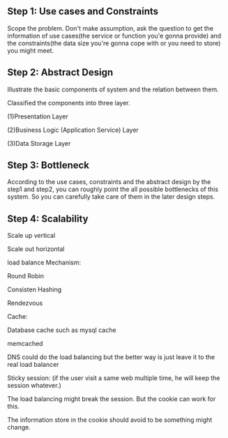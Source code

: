 ## Step 1: Use cases and Constraints

Scope the problem. Don't make assumption, ask the question to get the information of use cases\(the service or function you'e gonna provide\) and the constraints\(the data size you're gonna cope with or you need to store\) you might meet.

## Step 2: Abstract Design

Illustrate the basic components of system and the relation between them.

Classified the components into three layer.

\(1\)Presentation Layer

\(2\)Business Logic \(Application Service\) Layer

\(3\)Data Storage Layer

## Step 3: Bottleneck

According to the use cases, constraints and the abstract design by the step1 and step2, you can roughly point the all possible bottlenecks of this system. So you can carefully take care of them in the later design steps.

## Step 4: Scalability

Scale up vertical

Scale out horizontal

load balance Mechanism:

Round Robin

Consisten Hashing

Rendezvous



Cache:

Database cache  such as mysql cache

memcached





DNS could do the load balancing  but  the better way is just leave it to the real load balancer

Sticky session: \(if the user visit a same web multiple time, he will keep the session whatever.\)

The load balancing might break the session. But the cookie can work for this.

The information store in the cookie should avoid to be something might change.

